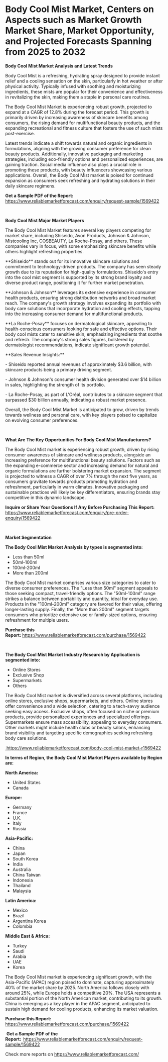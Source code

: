 <p><h1>Body Cool Mist Market, Centers on Aspects such as Market Growth Market Share, Market Opportunity, and Projected Forecasts Spanning from 2025 to 2032</h1></p><p><strong>Body Cool Mist Market Analysis and Latest Trends</strong></p>
<p><p>Body Cool Mist is a refreshing, hydrating spray designed to provide instant relief and a cooling sensation on the skin, particularly in hot weather or after physical activity. Typically infused with soothing and moisturizing ingredients, these mists are popular for their convenience and effectiveness in revitalizing the skin, making them a staple in personal care routines.</p><p>The Body Cool Mist Market is experiencing robust growth, projected to expand at a CAGR of 12.8% during the forecast period. This growth is primarily driven by increasing awareness of skincare benefits among consumers, the rising demand for multifunctional beauty products, and the expanding recreational and fitness culture that fosters the use of such mists post-exercise. </p><p>Latest trends indicate a shift towards natural and organic ingredients in formulations, aligning with the growing consumer preference for clean beauty products. Additionally, innovative packaging and marketing strategies, including eco-friendly options and personalized experiences, are gaining traction. Social media influence also plays a crucial role in promoting these products, with beauty influencers showcasing various applications. Overall, the Body Cool Mist market is poised for continued expansion as consumers seek refreshing and hydrating solutions in their daily skincare regimens.</p></p>
<p><strong>Get a Sample PDF of the Report:&nbsp;</strong> <a href="https://www.reliablemarketforecast.com/enquiry/request-sample/1569422?utm_campaign=2479&utm_medium=2&utm_source=Github&utm_content=ia&utm_term=25032025&utm_id=body-cool-mist">https://www.reliablemarketforecast.com/enquiry/request-sample/1569422</a></p>
<p>&nbsp;</p>
<p><strong>Body Cool Mist Major Market Players</strong></p>
<p><p>The Body Cool Mist Market features several key players competing for market share, including Shiseido, Avon Products, Johnson & Johnson, Mistcooling Inc, COSBEAUTY, La Roche-Posay, and others. These companies vary in focus, with some emphasizing skincare benefits while others highlight refreshing properties.</p><p>**Shiseido** stands out for its innovative skincare solutions and commitment to technology-driven products. The company has seen steady growth due to its reputation for high-quality formulations. Shiseido's entry into the cool mist segment is supported by its strong brand loyalty and diverse product range, positioning it for further market penetration.</p><p>**Johnson & Johnson** leverages its extensive experience in consumer health products, ensuring strong distribution networks and broad market reach. The company's growth strategy involves expanding its portfolio with body care solutions that incorporate hydration and cooling effects, tapping into the increasing consumer demand for multifunctional products.</p><p>**La Roche-Posay** focuses on dermatological skincare, appealing to health-conscious consumers looking for safe and effective options. Their body cool mists cater to sensitive skin, emphasizing ingredients that soothe and refresh. The company's strong sales figures, bolstered by dermatologist recommendations, indicate significant growth potential.</p><p>**Sales Revenue Insights:** </p><p>- Shiseido reported annual revenues of approximately $3.6 billion, with skincare products being a primary driving segment.</p><p>- Johnson & Johnson's consumer health division generated over $14 billion in sales, highlighting the strength of its portfolio.</p><p>- La Roche-Posay, as part of L'Oréal, contributes to a skincare segment that surpassed $30 billion annually, indicating a robust market presence.</p><p>Overall, the Body Cool Mist Market is anticipated to grow, driven by trends towards wellness and personal care, with key players poised to capitalize on evolving consumer preferences.</p></p>
<p>&nbsp;</p>
<p><strong>What Are The Key Opportunities For Body Cool Mist Manufacturers?</strong></p>
<p><p>The Body Cool Mist market is experiencing robust growth, driven by rising consumer awareness of skincare and wellness products, alongside an increasing preference for multifunctional beauty solutions. Factors such as the expanding e-commerce sector and increasing demand for natural and organic formulations are further bolstering market expansion. The segment is projected to witness a CAGR of over 7% through the next five years, as consumers gravitate towards products promoting hydration and refreshment, particularly in warm climates. Innovative packaging and sustainable practices will likely be key differentiators, ensuring brands stay competitive in this dynamic landscape.</p></p>
<p><strong>Inquire or Share Your Questions If Any Before Purchasing This Report:</strong> <a href="https://www.reliablemarketforecast.com/enquiry/pre-order-enquiry/1569422?utm_campaign=2479&utm_medium=2&utm_source=Github&utm_content=ia&utm_term=25032025&utm_id=body-cool-mist">https://www.reliablemarketforecast.com/enquiry/pre-order-enquiry/1569422</a></p>
<p>&nbsp;</p>
<p><strong>Market Segmentation</strong></p>
<p><strong>The Body Cool Mist Market Analysis by types is segmented into:</strong></p>
<p><ul><li>Less than 50ml</li><li>50ml-100ml</li><li>100ml-200ml</li><li>More than 200ml</li></ul></p>
<p><p>The Body Cool Mist market comprises various size categories to cater to diverse consumer preferences. The "Less than 50ml" segment appeals to those seeking compact, travel-friendly options. The "50ml-100ml" range strikes a balance between portability and quantity, ideal for everyday use. Products in the "100ml-200ml" category are favored for their value, offering longer-lasting supply. Finally, the "More than 200ml" segment targets consumers who prioritize extensive use or family-sized options, ensuring refreshment for multiple users.</p></p>
<p><strong>Purchase this Report:&nbsp;</strong><a href="https://www.reliablemarketforecast.com/purchase/1569422?utm_campaign=2479&utm_medium=2&utm_source=Github&utm_content=ia&utm_term=25032025&utm_id=body-cool-mist">https://www.reliablemarketforecast.com/purchase/1569422</a></p>
<p>&nbsp;</p>
<p><strong>The Body Cool Mist Market Industry Research by Application is segmented into:</strong></p>
<p><ul><li>Online Stores</li><li>Exclusive Shop</li><li>Supermarkets</li><li>Others</li></ul></p>
<p><p>The Body Cool Mist market is diversified across several platforms, including online stores, exclusive shops, supermarkets, and others. Online stores offer convenience and a wide selection, catering to a tech-savvy audience seeking easy access. Exclusive shops, often focused on niche or premium products, provide personalized experiences and specialized offerings. Supermarkets ensure mass accessibility, appealing to everyday consumers. Other markets might include health clubs or beauty salons, enhancing brand visibility and targeting specific demographics seeking refreshing body care solutions.</p></p>
<p><a href="https://www.reliablemarketforecast.com/body-cool-mist-market-r1569422?utm_campaign=2479&utm_medium=2&utm_source=Github&utm_content=ia&utm_term=25032025&utm_id=body-cool-mist">&nbsp;https://www.reliablemarketforecast.com/body-cool-mist-market-r1569422</a></p>
<p><strong>In terms of Region, the Body Cool Mist Market Players available by Region are:</strong></p>
<p>
    <p> <strong> North America: </strong>
        <ul>
            <li>United States</li>
            <li>Canada</li>
        </ul>
        </p> 
    <p> <strong> Europe: </strong>
        <ul>
            <li>Germany</li>
            <li>France</li>
            <li>U.K.</li>
            <li>Italy</li>
            <li>Russia</li>
        </ul>
        </p> 
    <p> <strong> Asia-Pacific: </strong>
        <ul>
            <li>China</li>
            <li>Japan</li>
            <li>South Korea</li>
            <li>India</li>
            <li>Australia</li>
            <li>China Taiwan</li>
            <li>Indonesia</li>
            <li>Thailand</li>
            <li>Malaysia</li>
        </ul>
        </p> 
    <p> <strong> Latin America: </strong>
        <ul>
            <li>Mexico</li>
            <li>Brazil</li>
            <li>Argentina Korea</li>
            <li>Colombia</li>
        </ul>
        </p> 
    <p> <strong> Middle East & Africa: </strong>
        <ul>
            <li>Turkey</li>
            <li>Saudi</li>
            <li>Arabia</li>
            <li>UAE</li>
            <li>Korea</li>
        </ul>
    </p>
    </p>
<p><p>The Body Cool Mist market is experiencing significant growth, with the Asia-Pacific (APAC) region poised to dominate, capturing approximately 40% of the market share by 2025. North America follows closely with around 25%, while Europe holds a competitive 20%. The USA represents a substantial portion of the North American market, contributing to its growth. China is emerging as a key player in the APAC segment, anticipated to sustain high demand for cooling products, enhancing its market valuation.</p></p>
<p><strong>Purchase this Report: </strong><a href="https://www.reliablemarketforecast.com/purchase/1569422?utm_campaign=2479&utm_medium=2&utm_source=Github&utm_content=ia&utm_term=25032025&utm_id=body-cool-mist">https://www.reliablemarketforecast.com/purchase/1569422</a></p>
<p>&nbsp;<strong>Get a Sample PDF of the Report:&nbsp;&nbsp;</strong><a href="https://www.reliablemarketforecast.com/enquiry/request-sample/1569422?utm_campaign=2479&utm_medium=2&utm_source=Github&utm_content=ia&utm_term=25032025&utm_id=body-cool-mist">https://www.reliablemarketforecast.com/enquiry/request-sample/1569422</a></p>
<p><strong></strong></p>
<p>Check more reports on <a href="https://www.reliablemarketforecast.com/?utm_campaign=2479&utm_medium=2&utm_source=Github&utm_content=ia&utm_term=25032025&utm_id=body-cool-mist">https://www.reliablemarketforecast.com/</a></p>